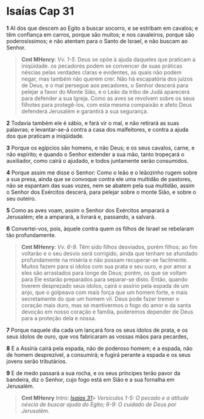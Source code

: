 # Isaías Cap 31

**1** 	AI dos que descem ao Egito a buscar socorro, e se estribam em cavalos; e têm confiança em carros, porque são muitos; e nos cavaleiros, porque são poderosíssimos; e não atentam para o Santo de Israel, e não buscam ao Senhor.

> **Cmt MHenry**: *Vv. 1-5.* Deus se opõe à ajuda daqueles que praticam a iniqüidade. os pecadores podem se convencer de suas práticas néscias pelas verdades claras e evidentes, as quais não podem negar, mas também não querem crer. Não há escapatória dos juízos de Deus, e o mal persegue aos pecadores, o Senhor descerá para pelejar a favor do Monte Sião, e o Leão da tribo de Judá aparecerá para defender a sua Igreja. Como as aves se revolvem sobre os seus filhotes para protegê-los, com esta mesma compaixão e afeto Deus defenderá Jerusalém e garantirá a sua segurança.

**2** 	Todavia também ele é sábio, e fará vir o mal, e não retirará as suas palavras; e levantar-se-á contra a casa dos malfeitores, e contra a ajuda dos que praticam a iniqüidade.

**3** 	Porque os egípcios são homens, e não Deus; e os seus cavalos, carne, e não espírito; e quando o Senhor estender a sua mão, tanto tropeçará o auxiliador, como cairá o ajudado, e todos juntamente serão consumidos.

**4** 	Porque assim me disse o Senhor: Como o leão e o leãozinho rugem sobre a sua presa, ainda que se convoque contra ele uma multidão de pastores, não se espantam das suas vozes, nem se abatem pela sua multidão, assim o Senhor dos Exércitos descerá, para pelejar sobre o monte Sião, e sobre o seu outeiro.

**5** 	Como as aves voam, assim o Senhor dos Exércitos amparará a Jerusalém; ele a amparará, a livrará e, passando, a salvará.

**6** 	Convertei-vos, pois, àquele contra quem os filhos de Israel se rebelaram tão profundamente.

> **Cmt MHenry**: *Vv. 6-9.* Têm sido filhos desviados, porém filhos; ao fim voltarão e o seu desvio será corrigido, ainda que tenham se afundado profundamente na miséria e não possam recuperar-se facilmente. Muitos fazem para si ídolos com sua prata e seu ouro, e por amor a eles são arrastados para longe de Deus; porém, os que se voltam para Ele estarão preparados para separar-se disto. Então, quando tiverem desprezado seus ídolos, cairá o assírio pela espada de um anjo, que o golpeava com mais força que um homem forte, e mais secretamente do que um homem vil. Deus pode fazer tremer o coração mais duro, mas se mantivermos o fogo do amor e da santa devoção em nosso coração e família, poderemos depender de Deus para a proteção dela e nossa.

**7** 	Porque naquele dia cada um lançará fora os seus ídolos de prata, e os seus ídolos de ouro, que vos fabricaram as vossas mãos para pecardes,

**8** 	E a Assíria cairá pela espada, não de poderoso homem; e a espada, não de homem desprezível, a consumirá; e fugirá perante a espada e os seus jovens serão tributários.

**9** 	E de medo passará a sua rocha, e os seus príncipes terão pavor da bandeira, diz o Senhor, cujo fogo está em Sião e a sua fornalha em Jerusalém.


> **Cmt MHenry** Intro: *[Isaías 31](../23A-Is/31.md#0)*> *Versículos 1-5: O pecado e a atitude néscia de buscar ajuda do Egito; 6-9: O cuidado de Deus por Jerusalém.*